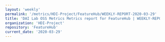 ```yaml
---
layout: 'weekly'
permalink: '/metrics/HDI-Project/FeatureHub/WEEKLY-REPORT-2020-03-29'
title: 'DAI Lab OSS Metrics Metrics report for FeatureHub | WEEKLY-REPORT-2020-03-29'
organization: 'HDI-Project'
repository: 'FeatureHub'
current_date: '2020-03-29'
---
```

